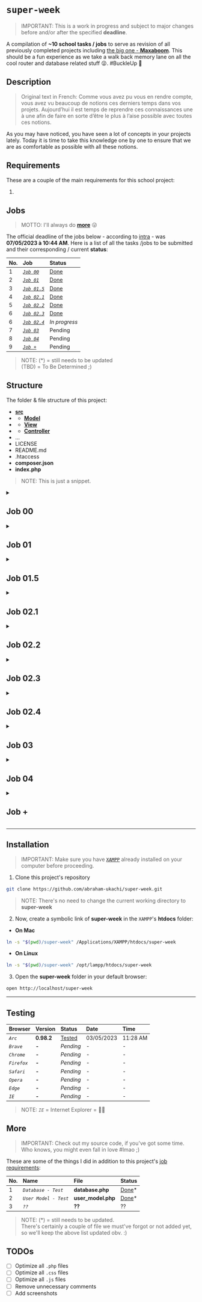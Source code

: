 # `super-week`
> IMPORTANT: This is a work in progress and subject to major changes before and/or after the specified **deadline**.

A compilation of **~10 school tasks / jobs** to serve as revision of all previously completed projects including [the big one - **Maxaboom**](https://github.com/abraham-ukachi/boutique-en-ligne). This should be a fun experience as we take a walk back memory lane on all the cool router and database related stuff 😜. #BuckleUp 🚀


## Description
> Original text in French: Comme vous avez pu vous en rendre compte, vous avez vu beaucoup de notions ces derniers temps dans vos projets. Aujourd’hui il est temps de reprendre ces connaissances une à une afin de faire en sorte d’être le plus à l’aise possible avec
toutes ces notions.

As you may have noticed, you have seen a lot of concepts in your projects lately. Today it is time to take this knowledge one by one to ensure that we are as comfortable as possible with
all these notions.


## Requirements

These are a couple of the main requirements for this school project:

1. 


## Jobs
> MOTTO: I'll always do [**more**](#More) 😜

The official deadline of the jobs below - according to [intra](https://intra.laplateforme.io) - was **07/05/2023 à 10:44 AM**. Here is a list of all the tasks /jobs to be submitted and their corresponding / current **status**:

| No. | Job | Status |
|:----|:----|:-------|
| 1 | [*`Job 00`*](#Job-00) | [Done](./README.md) |
| 2 | [*`Job 01`*](#Job-01) | [Done](./index.php) |
| 3 | [*`Job 01.5`*](#Job-015) | [Done](./database.sql) |
| 4 | [*`Job 02.1`*](#Job-021) | [Done](./composer.json) |
| 5 | [*`Job 02.2`*](#Job-022) | [Done](./src/Controller/UserController.php) |
| 6 | [*`Job 02.3`*](#Job-023) | [Done](./src/Controller/AuthController.php) |
| 6 | [*`Job 02.4`*](#Job-024) | *_In progress_* |
| 7 | [*`Job 03`*](#Job-03) | Pending |
| 8 | [*`Job 04`*](#Job-04) | Pending |
| 9 | [*`Job +`*](#Job-) | Pending |


> NOTE: (\*) = still needs to be updated \
>       (TBD) = To Be Determined ;)


## Structure

The folder & file structure of this project:

- [**src**](./src/)
- - [**Model**](./src/Model/)
- - [**View**](./src/View/)
- - [**Controller**](./src/Controller/)
- ...
- LICENSE
- README.md
- .htaccess
- **composer.json**
- **index.php**

> NOTE: This is just a snippet.



<details id=1>
<summary><h2>Job 00</h2></summary>

### Description of Job 00

First, as you are seasoned developers, you will initialize a new git project to track your project's change history.


### Requirements for Job 00

1. Add a ReadME to your project to explain to the world how your project is an exciting project where you will show off your full dev skills.

2. Make a commit taking into account your latest changes and push your project to [https://www.github.io/prenom-nom/super-week](https://www.github.io/abraham-ukachi/super-week).


### Tasks for Job 00

These are the following tasks of **Job 00** w/ their names and current status:

| No. | Name | Status |
|:----|:-----|:-------|
| 1 | *`README.md`* | [Done](./README.md)\* 
| 2 | *`Commit`* | [Done](#)


> NOTE: (\*) = still needs to be updated


### Random Screenshots for Job 00

| No. | GUI | CLI |
|:----|:----|:--------|
| 1 | N/A | ![Job 00 - ReadME of super-week](./.github/screenshots/job00_01.png) |

</details>



<details id=2>
<summary><h2>Job 01</h2></summary>

### Description of Job 01

Now that you've uploaded your changes, create a new **`feature/router`** branch and switch to it.
As you can imagine, you will install a router on your project to have clean URLs and start a project with a good base. Followed the documentation well, **taking the time to read** all the steps. As soon as the router is installed in your project, **make a commit**.

You can then import your router into an index.php ﬁle in the root of your project. Don't forget to use **composer's autoloader to retrieve the altorouter class**. 

Once that's in place, **make a commit**. Once your router is set up, do a few tests to make sure your router is working. When all your tests work, **commit again to save your progress**. Push your work to github and **pull request** from origin feature/router to main or master depending on your base branch name.

### Requirements for Job 01

Tests for router verification:

- **`/`**: displays a page in which there's a first-level title that says *"Welcome to the homepage"*.
- **`/users`**: displays a page with a top-level title that says *"Welcome to the Users list"*.
- **`/users/1`**: display a page with a first level title that says *"Welcome to the page of user 1"* where the __number__ changes depending on what is present in the URI.

### Tasks for Job 01

These are the following tasks of **Job 01** w/ their names and current status:

| No. | Name | Status |
|:----|:-----|:-------|
| 1 | *`feature/route - Branch`* | [Done](#Job-01)
| 2 | *`Composer & AutoLoader`* | [Done](./composer.json)
| 3 | *`AltoRouter - Installation`* | [Done](./composer.json)
| 4 | *`AltoRouter - Tests`* | [Done](./index.php)
| 5 | *`Commit & PR from 'feature/router' to 'main'`* | [Done](https://github.com/abraham-ukachi/super-week/pull/1)

> NOTE: (\*) = still needs to be updated

### Random Screenshots & Giphy Captures for Job 01

| No. | GUI | CLI |
|:----|:----|:--------|
| 1 | N/A | ![Job 01 - Composer - Giphy Capture](./.github/gifs/job01_composer.gif) |
| 2 | ![Job 01 GUI - Specific User Route](./.github/screenshots/job01_gui.png) | ![Job 01 CLI - Specific User Route](./.github/screenshots/job01_cli.png) 


</details>


<details id=3>
<summary><h2>Job 01.5</h2></summary>

### Description of Job 01.5

Now that we have a router, we can start setting up our database to prepare the rest:

● A **user** table:
    ○ *`id`*, int
    ○ *`email`*, varchar(255)
    ○ *`first_name`*, varchar (255)
    ○ *`last_name`*, varchar(255)
● A **book** table:
    ○ *`id`*, int
    ○ *`title`*, varchar(255)
    ○ *`content`*, text
    ○ *`id_user`*, int



### Requirements for Job 01.5

1. Once the database is created, you can start populating your database with fake data in phpmyadmin so you can play around with it a bit.


### Tasks for Job 01.5

These are the following tasks of **Job 01.5** w/ their names and current status:

| No. | Name | Status |
|:----|:-----|:-------|
| 1 | *`database.sql`* | [Done](./database.sql)
| 2 | *`Database.php`* | [Done](./src/Model/Helper/Database.php)\*

> NOTE: (\*) = still needs to be updated



### Random Screenshots for Job 01.5

| No. | GUI | CLI |
|:----|:----|:----|
| 1 | ![Job 01.5 - Database - Screenshot](./.github/screenshots/job01.5_db_gui.png) | ![Job 01.5 - Database - Giphy Capture](./.github/gifs/job01.5_db.gif) |


</details>



<details id=4>
<summary><h2>Job 02.1</h2></summary>

### Description of Job 02.1

Switch to your main or master branch and pull in your latest changes. Create a new **feature/project-design** branch and switch to it.

We have a database, we have a router, we are ready to develop our application. For this we will start to structure our folders with a **`src/`** folder at the root of our project. In this folder we will add 3 sub-folders: **`Model/`**, **`Controller/`**, **`View/`**.

The Model folder will contain all the classes that will make queries to the database. All classes in this folder will have the *“App\Model”* namespace.

The Controller folder will contain all the classes that will do the various checks and manipulations on the data sent to or retrieved from Models. All classes in this folder will have the namespace *“App\Controller”*.
The View folder will contain all the template files that display information to the user. There will be no classes a priori in this folder.

Remember to update your composer.json ﬁle to add the “App” namespace to your autoloader.
Make a commit and push your branch to the repo, make a pull request as before, and pull all changes to your main or master branch.

### Requirements for Job 02.1

1. Create & switch to a *`feature/project-design`* branch 
2. Create `Model/`, `Controller/` and `View/` folders in `src/`
3. Add corresponding MVC namespaces to **composer.json** and update it using `dumpautoload`
4. Create a pull request & checkout to *`main`* branch


### Tasks for Job 02.1

These are the following tasks of **Job 02.1** w/ their names and current status:

| No. | Name | Status |
|:----|:-----|:-------|
| 1 | *`feature/project-design - Branch`* | [Done](https://github.com/abraham-ukachi/super-week/tree/feature/project-design) |
| 2 | **`Model/`**, **`View/`**, **`Controller/`** in **`src/`** | [Done](./src) |
| 3 | *`Update namespaces in composer.json`* | [Done](./composer.json) | 

> NOTE: (\*) = still needs to be updated



### Random Screenshots for Job 02.1

| No. | GUI | CLI |
|:----|:----|:----|
| 1 | N/A | ![Job 02.1 - Tree - Screenshot](./.github/screenshots/job02.1_tree.png) |
| 2 | N/A | ![Job 02.1 - Composer - Screenshot](./.github/screenshots/job02.1_composer.png) |

> NOTE: (**N/A**) = not available ;)

</details>


<details id=5>
<summary><h2>Job 02.2</h2></summary>

### Description of Job 02.2

Switch to your main or master branch and pull in your latest changes. Create a new **feature/ﬁrst-route** branch and switch to it. Once this is done, we will create a route to retrieve all the users of our application.


### Requirements for Job 02.2

1. Map a new route **`/users`**
2. Instantiate a new *UserController*
3. Create and call the `list()` method of your *UserController*
4. In this method, instantiate a new *UserModel*
5. Launch a `findAll()` method which retrieves all the users present in the database and returns them in the form of an associative array to the controller
6. With your Controller, return your table by encoding it in JSON format
7. And in your index echo your return
8. Make a final commit and push your branch to the repo, make a pull request as before, and pull all changes to your main or master branch.

> NOTE: For each of the steps described above, make commits

### Tasks for Job 02.2

These are the following tasks of **Job 02.2** w/ their names and current status:

| No. | Name | Status |
|:----|:-----|:-------|
| 1 | *`feature/first-route - Branch`* | [Done](https://github.com/abraham-ukachi/super-week/tree/feature/first-route) |
| 2 | *`UserController.php`* | [Done](./src/Controller/UserController.php)\* |
| 3 | *`UserModel.php`* | [Done](./src/Model/UserModel.php)\* |
| 4 | *`index.php`* | [Done](./index.php) |
| 5 | *`Final Commit & PR of 'feature/first-route' to 'main'`* | [Done](https://github.com/abraham-ukachi/super-week/pull/4) |

> NOTE: (\*) = still needs to be updated



### Random Screenshots for Job 02.2

| No. | GUI | CLI |
|:----|:----|:----|
| 1 | ![Job 02.2 - GUI - Screenshot](./.github/screenshots/job02.2_gui.png) | ![Job 02.2 - CLI - Screenshot](./.github/screenshots/job02.2_cli.png) |
| 2 | N/A | N/A |


> NOTE: (**N/A**) = not available ;)

</details>



<details id=6>
<summary><h2>Job 02.3</h2></summary>

### Description of Job 02.3

Switch to your main or master branch and pull in your latest changes. Create a new **feature/register** branch and switch to it.

Why not register our users with a form?

### Requirements for Job 02.3

1. Route **`/register`** with the verb *‘GET’* to display a registration form. The ﬁle containing the HTML for this form must be in a **`src/View/register.php`** ﬁle.
2. Then do another route **`/register`** with the verb *'POST’* to process the form with a `register()` method in the **AuthController**. This method will need to instantiate a **UserModel** in order to check if the user does not already exist and also to insert the registered user into the database.
3. Make a final commit and push your branch to the repo, make a pull request as before, and pull all changes to your main or master branch.

> NOTE: At each validated step, make a commit.


### Tasks for Job 02.3
> ⬆️ UPDATE: A `feature/database` branch was created to add a **\`password\`** table to **`users`** table and generate fake data using `FakerPHP`.

These are the following tasks of **Job 02.3** w/ their names and current status:

| No. | Name | Status |
|:----|:-----|:-------|
| 1 | *`feature/register - Branch`* | [Done](https://github.com/abraham-ukachi/super-week/tree/feature/register) |
| 2 | *`Register - (GET) Route`* | [Done](./index.php) |
| 3 | *`Register - View`* | [Done](./src/View/register.php)\* |
| 4 | *`AuthController`* | [Done](./src/Controller/AuthController.php)\* |
| 5 | *`Register - (POST) Route`* | [Done](./index.php) |
| 6 | *`Final Commit & PR of 'feature/register' to 'main'`* | [Done](https://github.com/abraham-ukachi/super-week/pull/7) |

> NOTE: (\*) = still needs to be updated



### Random Screenshots & Giphy Captures for Job 02.3

| No. | GUI | CLI |
|:----|:----|:--------|
| 1 | N/A | ![Faker - CLI - Screenshot](./.github/screenshots/job02.3_faker_cli.png) |
| 2 | N/A | ![Faker - Books - CLI - Screenshot](./.github/screenshots/job02.3_faker_books_cli.png) |
| 3 | N/A | ![FINDBYEMAIL - User Model Test - CLI - Giphy Capture](./.github/gifs/job02.3_test_findByEmail.gif) |
| 4 | ![Register - Success - GUI - Screenshot](./.github/screenshots/job02.3_register_success_gui.png) | ![Register - CLI - Screenshot](./.github/screenshots/job02.3_register_cli.png) |
| 5 | N/A | N/A |


</details>




<details id=7>
<summary><h2>Job 02.4</h2></summary>

### Description of Job 02.4  

Switch to your main or master branch and pull in your latest changes. Create a new **feature/login** branch and switch to it.

Use the same principle for the connection with two **`/login`** routes, one with the verb *‘GET’* and one with the verb *‘POST’*.

Make a final commit and push your branch to the repo, make a pull request as before, and pull all changes to your main or master branch.

### Requirements for Job 02.4  

> NOTE: For each step, make commits.


### Tasks for Job 02.4  

These are the following tasks of **Job 02.4** w/ their names and current status:

| No. | Name | Status |
|:----|:-----|:-------|
| 1 | *`feature/login - Branch`* | [Done](https://github.com/abraham-ukachi/super-week/tree/feature/login) |
| 2 | *`Login - (GET) Route`* | *_In progress_* |
| 3 | *`Login - View`* | Pending |
| 4 | *`AuthController`* | Pending |
| 5 | *`Login - (POST) Route`* | Pending |
| 6 | *`Final Commit & PR of 'feature/login' to 'main'`* | Pending |


> NOTE: (\*) = still needs to be updated



### Random Screenshots for Job 02.4  

| No. | GUI | CLI |
|:----|:----|:----|
| 1 | - | - |


</details>



<details id=8>
<summary><h2>Job 03</h2></summary>

### Description of Job 03  

For this part, we leave it up to you to branch as you go, as well as regular commits.

### Requirements for Job 03  

Now that your users can connect, you will be able to create the following set of routes:

- GET **`/users/[i:id]`**: Retrieves user information with the id specified in parameter and displays it in JSON format
- GET **`/books/write`**: Displays the add book form
- POST **`/books/write`**: Adds a new book to the database with the currently connected user as author
- GET **`/books`**: Retrieves information from all books and displays them in JSON format
- GET **`/books/[i:id]`**: Retrieves information from the book with the id specified as a parameter and displays it in JSON format
- GET **`/logout`**: Logs out the user

> NOTE: Remember to make pull requests regularly and maintain good work hygiene in your project.

### Tasks for Job 03  

These are the following tasks of **Job 03** w/ their names and current status:

| No. | Name | Status |
|:----|:-----|:-------|
| 1 | *``* | Pending
| 2 | *``* | Pending

> NOTE: (\*) = still needs to be updated



### Random Screenshots for Job 03  

| No. | GUI | CLI |
|:----|:----|:----|
| 1 | - | - |


</details>



<details id=9>
<summary><h2>Job 04</h2></summary>

### Description of Job 04  

We have a lot of routes that are returning JSON to us, it could be good to make sure to display things on our page, right?

Map a new route **`/`** with the verb ‘GET’. If this route already exists in your code, we'll override how it works.

### Requirements for Job 04  

Make this route display an html page with a structure in which you will have:

- a button to retrieve all the users returned by the **`/users`** route and display them on your page.
- a button to retrieve all the books returned by the **`/books`** route and display them on your page.
- An input and a button to retrieve a particular user with the route **`/users/[i:id]`** and display their information on your page.
- An input and a button to retrieve a particular book with the route **`/books/[i:id]`** and display its information on your page.

> NOTE: Apart from the basic structure of your page, all displays on your page must be done with the creation of HTML elements via JavaScript. So you have to use fetch and asynchronous functions to do these different functionalities.

### Tasks for Job 04  

These are the following tasks of **Job 04** w/ their names and current status:

| No. | Name | Status |
|:----|:-----|:-------|
| 1 | *``* | Pending
| 2 | *``* | Pending

> NOTE: (\*) = still needs to be updated


### Random Screenshots for Job 04  

| No. | GUI | CLI |
|:----|:----|:----|
| 1 | - | - |


</details>



<details id=10>
<summary><h2>Job +</h2></summary>

### Description of Job +  

You may have noticed that your project has a lot of repetitions in some places. Maybe you could factor your code to avoid this?

Use inheritance and abstract classes to factorize your code and make it more concise.

If you wish, you can also use interfaces to make sure you have a little more structure in your classes.

As for javascript, did you use modern javascript with the use of arrow functions, async and await keywords?

### Requirements for Job +  

-

### Tasks for Job +  

These are the following tasks of **Job +** w/ their names and current status:

| No. | Name | Status |
|:----|:-----|:-------|
| 1 | *``* | Pending
| 2 | *``* | Pending

> NOTE: (\*) = still needs to be updated


### Random Screenshots for Job +  

| No. | GUI | CLI |
|:----|:----|:----|
| 1 | - | - |


</details>



---


## Installation
> IMPORTANT: Make sure you have [`XAMPP`](https://www.apachefriends.org/) already installed on your computer before proceeding.

1. Clone this project's repository
```sh
git clone https://github.com/abraham-ukachi/super-week.git
```

> NOTE: There's no need to change the current working directory to **super-week**


2. Now, create a symbolic link of **super-week** in the `XAMPP`'s **htdocs** folder:

-   **On Mac**

```sh
ln -s "$(pwd)/super-week" /Applications/XAMPP/htdocs/super-week
```
-   **On Linux**

```sh
ln -s "$(pwd)/super-week" /opt/lampp/htdocs/super-week
```

3. Open the **super-week** folder in your default browser:

```sh
open http://localhost/super-week
```


---

## Testing

| Browser | Version | Status | Date | Time
|:--------|:--------|:-------|:-----|:-----
| *`Arc`* | **0.98.2** | [Tested](http://localhost/super-week) | 03/05/2023 | 11:28 AM
| *`Brave`* | **-** | *Pending* | - | -
| *`Chrome`* | **-** | *Pending* | - | -
| *`Firefox`* | **-** | *Pending* | - | - 
| *`Safari`* | **-** | *Pending* | - | -
| *`Opera`* | **-** | *Pending* | - | -
| *`Edge`* | **-** | *Pending* | - | -
| *`IE`* | **-** | *Pending* | - | -

> NOTE: *`IE`* = Internet Explorer = 👎🏽


## More 
> IMPORTANT: Check out my source code, if you've got some time. Who knows, you might even fall in love #lmao ;)

These are some of the things I did in addition to this project's [job requirements](#Requirements):

| No. | Name | File | Status |
|:----|:-----|:-----|:-------|
| 1 | *`Database - Test`* | **database.php** | [Done](./src/Model/Helper/test/database.php)\* |
| 2 | *`User Model - Test`* | **user_model.php** | [Done](./src/Model/test/user_model.php)\* |
| 3 | *`??`* | **??** | ?? | 


> NOTE: (\*) = still needs to be updated. <br>
> There's certainly a couple of file we must've forgot or not added yet, so we'll keep the above list updated obv. :)




## TODOs

- [ ] Optimize all `.php` files
- [ ] Optimize all `.css` files
- [ ] Optimize all `.js` files
- [ ] Remove unnecessary comments
- [ ] Add screenshots
